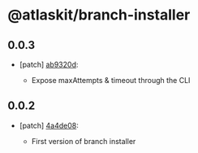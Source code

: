 # @atlaskit/branch-installer

## 0.0.3
- [patch] [ab9320d](https://bitbucket.org/atlassian/atlaskit-mk-2/commits/ab9320d):

  - Expose maxAttempts & timeout through the CLI

## 0.0.2
- [patch] [4a4de08](https://bitbucket.org/atlassian/atlaskit-mk-2/commits/4a4de08):

  - First version of branch installer
